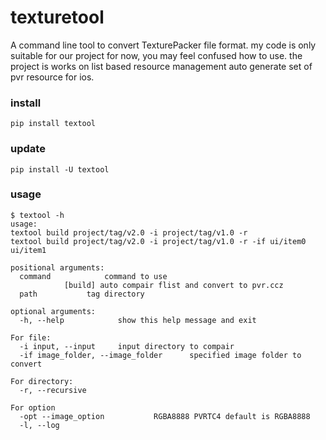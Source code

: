 # texturetool
A command line tool to convert TexturePacker file format.
my code is only suitable for our project for now, you may feel confused how to use.
the project is works on list based resource management auto generate set of pvr resource for ios.

### install

`pip install textool`

### update

`pip install -U textool`

### usage
```
$ textool -h
usage:
textool build project/tag/v2.0 -i project/tag/v1.0 -r
textool build project/tag/v2.0 -i project/tag/v1.0 -r -if ui/item0 ui/item1

positional arguments:
  command            command to use 
			[build] auto compair flist and convert to pvr.ccz 
  path		     tag directory

optional arguments:
  -h, --help            show this help message and exit

For file:
  -i input, --input		input directory to compair
  -if image_folder, --image_folder		specified image folder to convert

For directory:
  -r, --recursive

For option
  -opt --image_option			RGBA8888 PVRTC4 default is RGBA8888
  -l, --log


